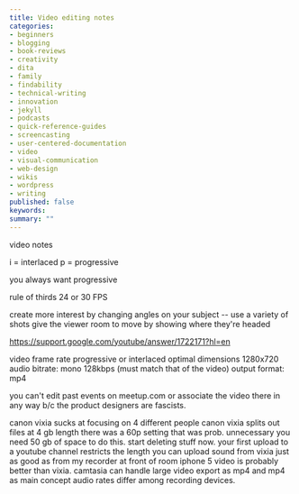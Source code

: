 ```yaml
---
title: Video editing notes
categories:
- beginners
- blogging
- book-reviews
- creativity
- dita
- family
- findability
- technical-writing
- innovation
- jekyll
- podcasts
- quick-reference-guides
- screencasting
- user-centered-documentation
- video
- visual-communication
- web-design
- wikis
- wordpress
- writing
published: false
keywords:
summary: ""
---
```


video notes

i = interlaced
p = progressive

you always want progressive

rule of thirds
24 or 30 FPS

create more interest by changing angles on your subject -- use a variety of shots
give the viewer room to move by showing where they're headed

https://support.google.com/youtube/answer/1722171?hl=en

video frame rate
progressive or interlaced
optimal dimensions 1280x720
audio bitrate: mono 128kbps (must match that of the video)
output format: mp4

you can't edit past events on meetup.com or associate the video there in any way b/c the product designers are fascists.

canon vixia sucks at focusing on 4 different people
canon vixia splits out files at 4 gb length
there was a 60p setting that was prob. unnecessary
you need 50 gb of space to do this. start deleting stuff now.
your first upload to a youtube channel restricts the length you can upload
sound from vixia just as good as from my recorder at front of room
iphone 5 video is probably better than vixia.
camtasia can handle large video
export as mp4 and mp4 as main concept
audio rates differ among recording devices.
